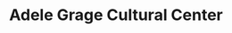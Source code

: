 ---
title: Adele Grage Cultural Center
layout: venues
featured_image: 
featured_image_attr:
featured_image_alt:
featured_image_caption:
Founded: 
Address: |
  716 Ocean Blvd
  Atlantic Beach, FL 32233
Latitude: 30.33226488435915
Longitude: -81.39743411349323
Website: http://www.coab.us/
Phone: 	1-904-247-5828
---
